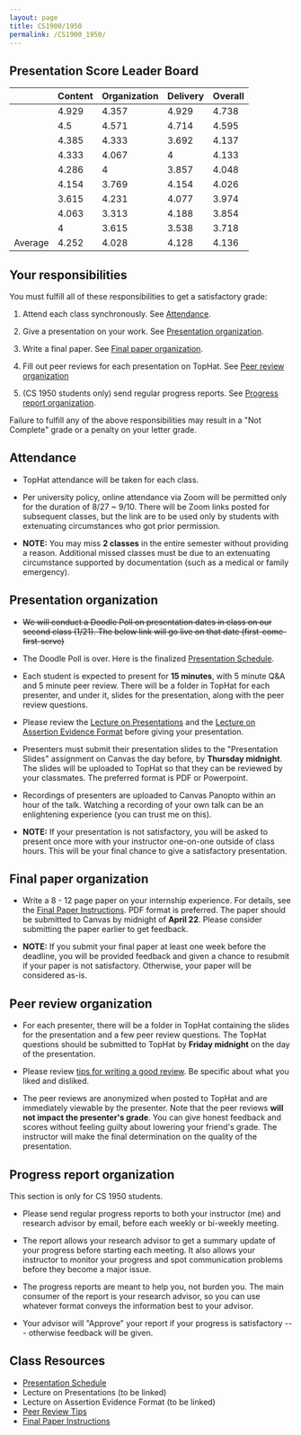 ```yaml
---
layout: page
title: CS1900/1950
permalink: /CS1900_1950/
---
```


## Presentation Score Leader Board

|         | Content | Organization | Delivery | Overall |
|---------|---------|--------------|----------|---------|
|         | 4.929   | 4.357        | 4.929    | 4.738   |
|         | 4.5	    | 4.571        | 4.714    | 4.595   |
|         | 4.385   | 4.333        | 3.692    | 4.137   |
|         | 4.333   | 4.067        | 4        | 4.133   |
|         | 4.286   |	4	           | 3.857    | 4.048   |
|         | 4.154   | 3.769        | 4.154    | 4.026   |
|         | 3.615   |	4.231    	   | 4.077    |	3.974   |
|         | 4.063   | 3.313        | 4.188    | 3.854   |
|         | 4	      | 3.615        | 3.538    | 3.718   |
| Average | 4.252   |	4.028        | 4.128    | 4.136   |

## Your responsibilities

You must fulfill all of these responsibilities to get a satisfactory grade:

1. Attend each class synchronously.  See [Attendance](#attendance).

1. Give a presentation on your work.  See [Presentation organization](#presentation-organization).

1. Write a final paper.  See [Final paper organization](#final-paper-organization).

1. Fill out peer reviews for each presentation on TopHat.  See [Peer review organization](#peer-review-organization)

1. (CS 1950 students only) send regular progress reports.  See [Progress report organization](#progress-report-organization).

Failure to fulfill any of the above responsibilities may result in a "Not
Complete" grade or a penalty on your letter grade.

## Attendance

* TopHat attendance will be taken for each class.

* Per university policy, online attendance via Zoom will be permitted only for
  the duration of 8/27 ~ 9/10.  There will be Zoom links posted for subsequent
classes, but the link are to be used only by students with extenuating
circumstances who got prior permission.

* **NOTE:** You may miss **2 classes** in the entire semester without providing
  a reason.  Additional missed classes must be due to an extenuating
circumstance supported by documentation (such as a medical or family
emergency).

## Presentation organization

* <s>We will conduct a Doodle Poll on presentation dates in class on our second class (1/21).  The below link will go live on that date (first-come-first-serve)</s>

* The Doodle Poll is over.  Here is the finalized [Presentation Schedule]({{site.baseurl}}/internship_presentation_schedule).

* Each student is expected to present for **15 minutes**, with 5 minute Q&A
  and 5 minute peer review.  There will be a folder in TopHat for each
presenter, and under it, slides for the presentation, along with the peer
review questions.  

* Please review the [Lecture on Presentations](/lectures/lecture-on-presentations-internship.pdf) and the [Lecture on
  Assertion Evidence Format](/lectures/lecture-on-assertion-evidence-format.pdf) before giving your presentation.  

* Presenters must submit their presentation slides to the "Presentation Slides"
  assignment on Canvas the day before, by **Thursday midnight**.  The slides
will be uploaded to TopHat so that they can be reviewed by your classmates.
The preferred format is PDF or Powerpoint.  

* Recordings of presenters are uploaded to Canvas Panopto within an hour of the
  talk.  Watching a recording of your own talk can be an enlightening
experience (you can trust me on this).

* **NOTE:** If your presentation is not satisfactory, you will be asked to
  present once more with your instructor one-on-one outside of class hours.
This will be your final chance to give a satisfactory presentation.

## Final paper organization

* Write a 8 - 12 page paper on your internship experience.  For details, see the
[Final Paper Instructions]({{site.baseurl}}/final_paper).  PDF format is
preferred.  The paper should be submitted to Canvas by midnight of **April 22**.
Please consider submitting the paper earlier to get feedback.

* **NOTE:** If you submit your final paper at least one week before the
  deadline, you will be provided feedback and given a chance to resubmit if
your paper is not satisfactory.  Otherwise, your paper will be considered
as-is.

## Peer review organization

* For each presenter, there will be a folder in TopHat containing the slides
  for the presentation and a few peer review questions.  The TopHat questions
should be submitted to TopHat by **Friday midnight** on the day of the
presentation.

* Please review [tips for writing a good review]({{site.baseurl}}/review_tips).
  Be specific about what you liked and disliked.

* The peer reviews are anonymized when posted to TopHat and are immediately
  viewable by the presenter.  Note that the peer reviews **will not impact the
presenter's grade**.  You can give honest feedback and scores without feeling
guilty about lowering your friend's grade.  The instructor will make the final
determination on the quality of the presentation.

## Progress report organization

This section is only for CS 1950 students.

* Please send regular progress reports to both your instructor (me) and
  research advisor by email, before each weekly or bi-weekly meeting.  

* The report allows your research advisor to get a summary update of your
  progress before starting each meeting.  It also allows your instructor to
monitor your progress and spot communication problems before they become a
major issue.  

* The progress reports are meant to help you, not burden you.  The main
  consumer of the report is your research advisor, so you can use whatever
format conveys the information best to your advisor.

* Your advisor will "Approve" your report if your progress is satisfactory ---
  otherwise feedback will be given.

## Class Resources

* [Presentation Schedule]({{site.baseurl}}/internship_presentation_schedule)
* Lecture on Presentations (to be linked)
* Lecture on Assertion Evidence Format (to be linked)
* [Peer Review Tips]({{site.baseurl}}/review_tips)
* [Final Paper Instructions]({{site.baseurl}}/final_paper)
